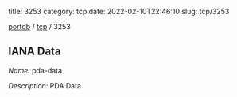 title: 3253
category: tcp
date: 2022-02-10T22:46:10
slug: tcp/3253

[portdb](/) / [tcp](/category/tcp.html) / 3253


## IANA Data

_Name:_ pda-data

_Description:_ PDA Data

